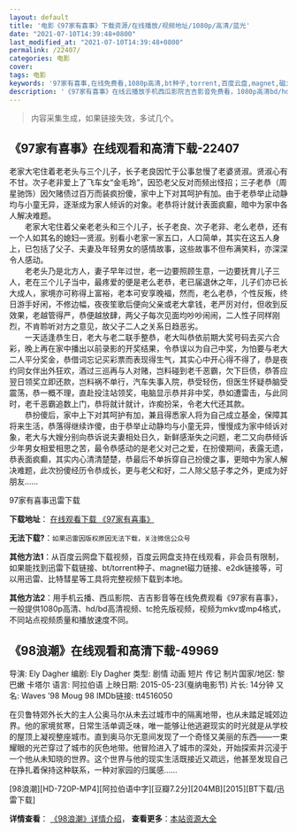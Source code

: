 ```yaml
---
layout: default
title: '电影《97家有喜事》下载资源/在线播放/视频地址/1080p/高清/蓝光'
date: "2021-07-10T14:39:48+0800"
last_modified_at: "2021-07-10T14:39:48+0800"
permalink: /22407/
categories: 电影
cover:
tags: 电影
keywords: '97家有喜事,在线免费看,1080p高清,bt种子,torrent,百度云盘,magnet,磁力链,迅雷下载资源'
description: '《97家有喜事》在线云播放手机西瓜影院吉吉影音免费看，1080p高清bd/hd未删减完整版和tc抢先枪版，mkv/mp4格式，附带bt/torrent种子、magnet/磁力链、百度云盘、网盘资源迅雷下载链接'
---
```


>内容采集生成，如果链接失效，多试几个。


## 《97家有喜事》在线观看和高清下载-22407

老家大宅住着老老头与三个儿子，长子老良因忙于公事怠慢了老婆贤淑。贤淑心有不甘。次子老非爱上了飞车女“金毛玲&rdquo;，因恐老父反对而频出怪招；三子老恭（周星驰饰）因欠赌债过百万而装疯扮傻，家中上下对其呵护有加。由于老恭举止动静均与小童无异，逐渐成为家人倾诉的对象。老恭将计就计表面疯癫，暗中为家中各人解决难题。<br />　　老家大宅住着父亲老老头和三个儿子，长子老良、次子老非、老么老恭，还有一个人如其名的媳妇—贤淑。别看小老家一家五口，人口简单，其实在这五人身上，已包括了父子、夫妻及年轻男女的感情故事，这些故事不但布满笑料，亦深深令人感动。<br />　　老老头乃是北方人，妻子早年过世，老一边要照顾生意，一边要抚育儿子三人，老在三个儿子当中，最疼爱的便是老么老恭，老已届退休之年，儿子们亦已长大成人，家境亦可称得上富裕，老本可安享晚褔，然而，老么老恭，个性反叛，终日游手好闲，不修边幅，夜夜笙歌后便向父亲或老大拿钱，老严厉对付，但收到反效果，老越管得严，恭便越放肆，两父子每次见面均吵吵闹闹，二人性子同样刚烈，不肯聆听对方之意见，故父子二人之关系日趋恶劣。<br />　　一天适逢恭生日，老大与老二联手整恭，老大叫恭依前期大奖号码去买六合彩，晚上再在家中播出以前录影的开奖结果，令恭误以为自己中奖，为怕要与老大二人平分奖金，恭借词忘记买彩票而表现得生气，其实心中开心得不得了，恭是夜约同女伴出外狂欢，酒过三巡再与人对赌，岂料碰到老千恶霸，欠下巨债，恭答应翌日领奖立即还款，岂料祸不单行，汽车失事入院，恭受轻伤，但医生怀疑恭脑受震荡，恭一概不理，直赴投注站领奖，电脑显示恭并非中奖，恭如遭雷击，与此同时，老千恶霸追数上门，恭将就计就计，诈痴扮呆，令老大代还其款。<br />　　恭扮傻后，家中上下对其呵护有加，兼且得悉家人将为自己成立基金，保障其将来生活，恭落得继续诈傻，由于恭举止动静均与小童无异，慢慢成为家中倾诉对象，老大与大嫂分别向恭诉说夫妻相处日久，新鲜感渐失之问题，老二又向恭倾诉少年男女相爱相思之苦，最令恭感动的是老父对己之爱，在扮傻期间，表露无遗，恭表面疯癫，其实内心清清楚楚，恭最后不单拆穿自己扮傻之事，更暗中为家人解决难题，此次扮傻经历令恭成长，更与老父和好，二人除父慈子孝之外，更成为好朋友&hellip;…


97家有喜事迅雷下载

**下载地址**： [在线观看下载 《97家有喜事》](https://www.993dy.com//vod-detail-id-22494.html) 


**无法下载?**：`如果迅雷因版权原因无法下载，关注微信公众号 `

**其他方法1**：从百度云网盘下载视频，百度云网盘支持在线观看，非会员有限制，如果能找到迅雷下载链接、bt/torrent种子、magnet磁力链接、e2dk链接等，可以用迅雷、比特彗星等工具将完整视频下载到本地。

**其他方法2**：用手机云播、西瓜影院、吉吉影音等在线免费观看《97家有喜事》，一般提供1080p高清、hd/bd高清视频、tc抢先版视频，视频为mkv或mp4格式，不同站点视频质量和播放速度不同。


## 《98浪潮》在线观看和高清下载-49969

导演: Ely Dagher 编剧: Ely Dagher 类型: 剧情 动画 短片 传记 制片国家/地区: 黎巴嫩 卡塔尔 语言: 阿拉伯语 上映日期: 2015-05-23(戛纳电影节) 片长: 14分钟 又名: Waves ’98 Moug 98 IMDb链接: tt4516050

在贝鲁特郊外长大的主人公奥马尔从未去过城市中的隔离地带，也从未踏足城郊边界。他的家境贫寒，日常生活单调乏味，唯一能够让他逃避现实的时光就是从学校的屋顶上凝视整座城市。直到奥马尔无意间发现了一个奇怪又美丽的东西——一束耀眼的光芒穿过了城市的灰色地带。他冒险进入了城市的深处，开始探索并沉浸于一个他从未知晓的世界。这个世界与他的现实生活既接近又疏远，他甚至发现自己在挣扎着保持这种联系，一种对家园的归属感……


[98浪潮][HD-720P-MP4][阿拉伯语中字][豆瓣7.2分][204MB][2015][BT下载/迅雷下载]

**详情查看**： [《98浪潮》详情介绍](/movie/49969/)， **查看更多**：[本站资源大全](/movie/t/all/)

